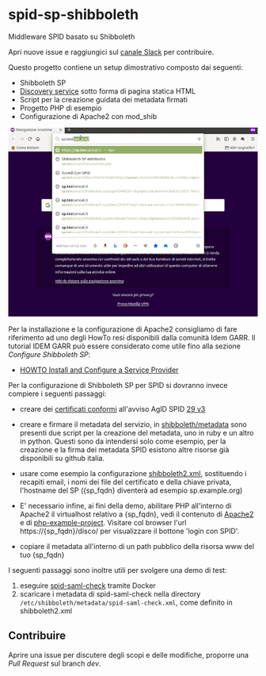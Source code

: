 # spid-sp-shibboleth
Middleware SPID basato su Shibboleth

Apri nuove issue e raggiungici sul [canale Slack](https://developersitalia.slack.com/archives/C73R3UQE8) per contribuire.

Questo progetto contiene un setup dimostrativo composto dai seguenti:

- Shibboleth SP
- [Discovery service](https://docs.oasis-open.org/security/saml/Post2.0/sstc-saml-idp-discovery.pdf) sotto forma di pagina statica HTML
- Script per la creazione guidata dei metadata firmati
- Progetto PHP di esempio
- Configurazione di Apache2 con mod_shib

![big picture](gallery/demo.gif)

Per la installazione e la configurazione di Apache2 consigliamo di fare
riferimento ad uno degli HowTo resi disponibili dalla comunità Idem GARR.
Il tutorial IDEM GARR può essere considerato come utile fino alla sezione
_Configure Shibboleth SP_:

 - [HOWTO Install and Configure a Service Provider](https://github.com/ConsortiumGARR/idem-tutorials#howto-install-and-configure-a-service-provider)

Per la configurazione di Shibboleth SP per SPID si dovranno invece compiere i seguenti passaggi:

- creare dei [certificati conformi](https://github.com/italia/spid-compliant-certificates) all'avviso AgID SPID [29 v3](https://www.agid.gov.it/sites/default/files/repository_files/spid-avviso-n29v3-specifiche_sp_pubblici_e_privati.pdf)

- creare e firmare il metadata del servizio, in [shibboleth/metadata](shibboleth/metadata) sono
  presenti due script per la creazione del metadata, uno in ruby e un altro in python.
  Questi sono da intendersi solo come esempio, per la creazione e la firma dei metadata SPID esistono altre risorse
  già disponibili su github italia.

- usare come esempio la configurazione
  [shibboleth2.xml](shibboleth/shibboleth2.xml), sostituendo i
  recapiti email, i nomi dei file del certificato e della chiave privata, l'hostname
  del SP ({sp_fqdn} diventerà ad esempio sp.example.org)

- E' necessario infine, ai fini della demo, abilitare PHP all'interno di Apache2 il virtualhost
  relativo a {sp_fqdn}, vedi il contenuto di [Apache2](Apache2/) e di [php-example-project](php-example-project/). 
  Visitare col browser l'url https://{sp_fqdn}/disco/ per visualizzare il bottone 'login con SPID'.

- copiare il metadata all'interno di un path pubblico della risorsa www del tuo {sp_fqdn}

I seguenti passaggi sono inoltre utili per svolgere una demo di test:

1. eseguire [spid-saml-check](https://github.com/italia/spid-saml-check) tramite Docker
2. scaricare i metadata di spid-saml-check nella directory `/etc/shibboleth/metadata/spid-saml-check.xml`, come definito in shibboleth2.xml


## Contribuire

Aprire una issue per discutere degli scopi e delle modifiche, proporre una _Pull Request_ sul branch _dev_.
